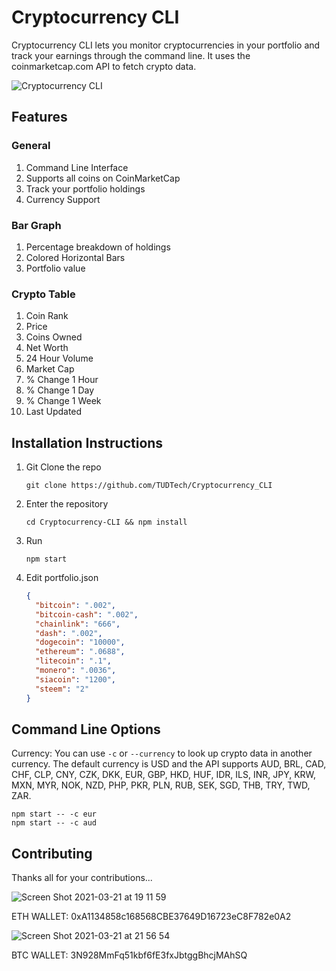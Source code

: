 # Cryptocurrency CLI

Cryptocurrency CLI lets you monitor cryptocurrencies in your portfolio and track your earnings through the command line.  It uses the coinmarketcap.com API to fetch crypto data.

![Cryptocurrency CLI](https://i.imgur.com/t51gp74.png)

## Features

### General
1. Command Line Interface
1. Supports all coins on CoinMarketCap
1. Track your portfolio holdings
1. Currency Support

### Bar Graph
1. Percentage breakdown of holdings
2. Colored Horizontal Bars
3. Portfolio value

### Crypto Table
1. Coin Rank
1. Price
1. Coins Owned
1. Net Worth
1. 24 Hour Volume
1. Market Cap
1. % Change 1 Hour
1. % Change 1 Day
1. % Change 1 Week
1. Last Updated

## Installation Instructions


1. Git Clone the repo

    ```
    git clone https://github.com/TUDTech/Cryptocurrency_CLI
    ```

1. Enter the repository

    ```
    cd Cryptocurrency-CLI && npm install
    ```

1. Run

    ```
    npm start
    ```

1. Edit portfolio.json

    ```json
    {
      "bitcoin": ".002",
      "bitcoin-cash": ".002",
      "chainlink": "666",
      "dash": ".002",
      "dogecoin": "10000",
      "ethereum": ".0688",
      "litecoin": ".1",
      "monero": ".0036",
      "siacoin": "1200",
      "steem": "2"
    }
    ```

## Command Line Options

Currency: You can use `-c` or `--currency` to look up crypto data in another currency.  The default currency is USD and the API supports AUD, BRL, CAD, CHF, CLP, CNY, CZK, DKK, EUR, GBP, HKD, HUF, IDR, ILS, INR, JPY, KRW, MXN, MYR, NOK, NZD, PHP, PKR, PLN, RUB, SEK, SGD, THB, TRY, TWD, ZAR.

  ```
  npm start -- -c eur
  npm start -- -c aud
  ```

## Contributing

Thanks all for your contributions...
    
![Screen Shot 2021-03-21 at 19 11 59](https://user-images.githubusercontent.com/81108192/111917690-519f4380-8a79-11eb-9d01-de457b1655f6.png)
    
ETH WALLET: 0xA1134858c168568CBE37649D16723eC8F782e0A2

![Screen Shot 2021-03-21 at 21 56 54](https://user-images.githubusercontent.com/81108192/111922186-5b807100-8a90-11eb-8504-a3fc3ae35052.png)

BTC WALLET: 3N928MmFq51kbf6fE3fxJbtggBhcjMAhSQ
